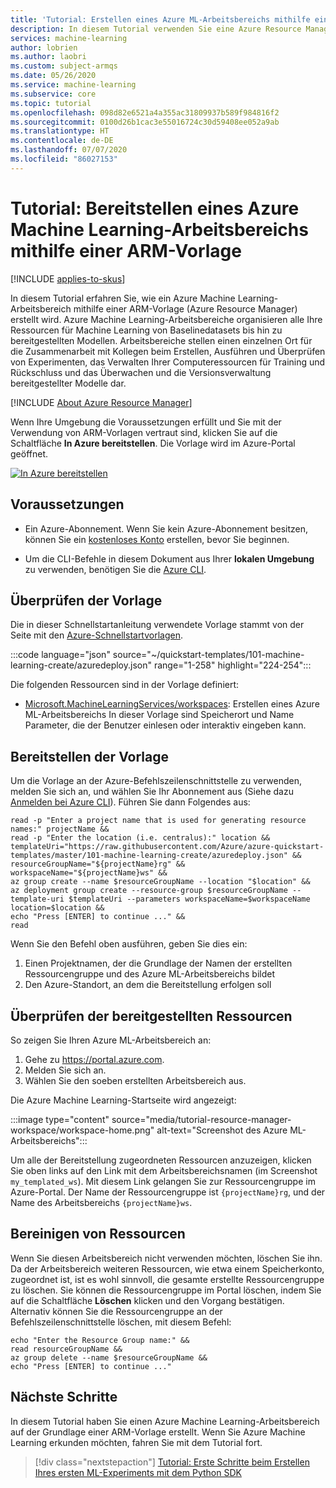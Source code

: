 ```yaml
---
title: 'Tutorial: Erstellen eines Azure ML-Arbeitsbereichs mithilfe einer Resource Manager-Vorlage'
description: In diesem Tutorial verwenden Sie eine Azure Resource Manager-Vorlage, um schnell einen Azure-Arbeitsbereich für Machine Learning bereitzustellen
services: machine-learning
author: lobrien
ms.author: laobri
ms.custom: subject-armqs
ms.date: 05/26/2020
ms.service: machine-learning
ms.subservice: core
ms.topic: tutorial
ms.openlocfilehash: 098d82e6521a4a355ac31809937b589f984816f2
ms.sourcegitcommit: 0100d26b1cac3e55016724c30d59408ee052a9ab
ms.translationtype: HT
ms.contentlocale: de-DE
ms.lasthandoff: 07/07/2020
ms.locfileid: "86027153"
---
```

# <a name="tutorial-deploy-an-azure-machine-learning-workspace-using-an-arm-template"></a>Tutorial: Bereitstellen eines Azure Machine Learning-Arbeitsbereichs mithilfe einer ARM-Vorlage

[!INCLUDE [applies-to-skus](../../includes/aml-applies-to-basic-enterprise-sku.md)]

In diesem Tutorial erfahren Sie, wie ein Azure Machine Learning-Arbeitsbereich mithilfe einer ARM-Vorlage (Azure Resource Manager) erstellt wird. Azure Machine Learning-Arbeitsbereiche organisieren alle Ihre Ressourcen für Machine Learning von Baselinedatasets bis hin zu bereitgestellten Modellen. Arbeitsbereiche stellen einen einzelnen Ort für die Zusammenarbeit mit Kollegen beim Erstellen, Ausführen und Überprüfen von Experimenten, das Verwalten Ihrer Computeressourcen für Training und Rückschluss und das Überwachen und die Versionsverwaltung bereitgestellter Modelle dar.

[!INCLUDE [About Azure Resource Manager](../../includes/resource-manager-quickstart-introduction.md)]

Wenn Ihre Umgebung die Voraussetzungen erfüllt und Sie mit der Verwendung von ARM-Vorlagen vertraut sind, klicken Sie auf die Schaltfläche **In Azure bereitstellen**. Die Vorlage wird im Azure-Portal geöffnet.

[![In Azure bereitstellen](../media/template-deployments/deploy-to-azure.svg)](https://portal.azure.com/#create/Microsoft.Template/uri/https%3A%2F%2Fraw.githubusercontent.com%2FAzure%2Fazure-quickstart-templates%2Fmaster%2F101-machine-learning-create%2Fazuredeploy.json)

## <a name="prerequisites"></a>Voraussetzungen

* Ein Azure-Abonnement. Wenn Sie kein Azure-Abonnement besitzen, können Sie ein [kostenloses Konto](https://azure.microsoft.com/free/services/machine-learning/) erstellen, bevor Sie beginnen.

* Um die CLI-Befehle in diesem Dokument aus Ihrer **lokalen Umgebung** zu verwenden, benötigen Sie die [Azure CLI](/cli/azure/install-azure-cli).

## <a name="review-the-template"></a>Überprüfen der Vorlage

Die in dieser Schnellstartanleitung verwendete Vorlage stammt von der Seite mit den [Azure-Schnellstartvorlagen](https://azure.microsoft.com/resources/templates/101-machine-learning-create/).

:::code language="json" source="~/quickstart-templates/101-machine-learning-create/azuredeploy.json" range="1-258" highlight="224-254":::

Die folgenden Ressourcen sind in der Vorlage definiert:

* [Microsoft.MachineLearningServices/workspaces](/azure/templates/microsoft.machinelearningservices/workspaces): Erstellen eines Azure ML-Arbeitsbereichs In dieser Vorlage sind Speicherort und Name Parameter, die der Benutzer einlesen oder interaktiv eingeben kann.

## <a name="deploy-the-template"></a>Bereitstellen der Vorlage

Um die Vorlage an der Azure-Befehlszeilenschnittstelle zu verwenden, melden Sie sich an, und wählen Sie Ihr Abonnement aus (Siehe dazu [Anmelden bei Azure CLI](/cli/azure/authenticate-azure-cli)). Führen Sie dann Folgendes aus:

```azurecli-interactive
read -p "Enter a project name that is used for generating resource names:" projectName &&
read -p "Enter the location (i.e. centralus):" location &&
templateUri="https://raw.githubusercontent.com/Azure/azure-quickstart-templates/master/101-machine-learning-create/azuredeploy.json" &&
resourceGroupName="${projectName}rg" &&
workspaceName="${projectName}ws" &&
az group create --name $resourceGroupName --location "$location" &&
az deployment group create --resource-group $resourceGroupName --template-uri $templateUri --parameters workspaceName=$workspaceName location=$location &&
echo "Press [ENTER] to continue ..." &&
read
```

Wenn Sie den Befehl oben ausführen, geben Sie dies ein:

1. Einen Projektnamen, der die Grundlage der Namen der erstellten Ressourcengruppe und des Azure ML-Arbeitsbereichs bildet
1. Den Azure-Standort, an dem die Bereitstellung erfolgen soll

## <a name="review-deployed-resources"></a>Überprüfen der bereitgestellten Ressourcen

So zeigen Sie Ihren Azure ML-Arbeitsbereich an:

1. Gehe zu https://portal.azure.com.
1. Melden Sie sich an.
1. Wählen Sie den soeben erstellten Arbeitsbereich aus.

Die Azure Machine Learning-Startseite wird angezeigt:

:::image type="content" source="media/tutorial-resource-manager-workspace/workspace-home.png" alt-text="Screenshot des Azure ML-Arbeitsbereichs":::

Um alle der Bereitstellung zugeordneten Ressourcen anzuzeigen, klicken Sie oben links auf den Link mit dem Arbeitsbereichsnamen (im Screenshot `my_templated_ws`). Mit diesem Link gelangen Sie zur Ressourcengruppe im Azure-Portal. Der Name der Ressourcengruppe ist `{projectName}rg`, und der Name des Arbeitsbereichs `{projectName}ws`.

## <a name="clean-up-resources"></a>Bereinigen von Ressourcen

Wenn Sie diesen Arbeitsbereich nicht verwenden möchten, löschen Sie ihn. Da der Arbeitsbereich weiteren Ressourcen, wie etwa einem Speicherkonto, zugeordnet ist, ist es wohl sinnvoll, die gesamte erstellte Ressourcengruppe zu löschen. Sie können die Ressourcengruppe im Portal löschen, indem Sie auf die Schaltfläche **Löschen** klicken und den Vorgang bestätigen. Alternativ können Sie die Ressourcengruppe an der Befehlszeilenschnittstelle löschen, mit diesem Befehl:

```azurecli-interactive
echo "Enter the Resource Group name:" &&
read resourceGroupName &&
az group delete --name $resourceGroupName &&
echo "Press [ENTER] to continue ..."
```

## <a name="next-steps"></a>Nächste Schritte

In diesem Tutorial haben Sie einen Azure Machine Learning-Arbeitsbereich auf der Grundlage einer ARM-Vorlage erstellt. Wenn Sie Azure Machine Learning erkunden möchten, fahren Sie mit dem Tutorial fort.

> [!div class="nextstepaction"]
> [Tutorial: Erste Schritte beim Erstellen Ihres ersten ML-Experiments mit dem Python SDK](tutorial-1st-experiment-sdk-setup.md)
